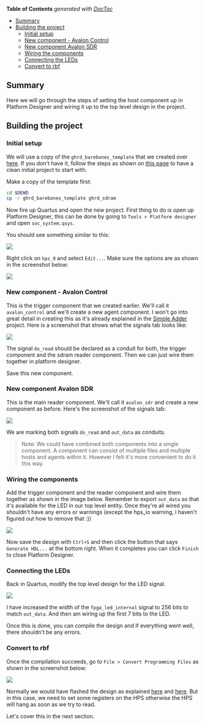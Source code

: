 <!-- START doctoc generated TOC please keep comment here to allow auto update -->
<!-- DON'T EDIT THIS SECTION, INSTEAD RE-RUN doctoc TO UPDATE -->

**Table of Contents** _generated with [DocToc](https://github.com/thlorenz/doctoc)_

- [Summary](#summary)
- [Building the project](#building-the-project)
  - [Initial setup](#initial-setup)
  - [New component - Avalon Control](#new-component---avalon-control)
  - [New component Avalon SDR](#new-component-avalon-sdr)
  - [Wiring the components](#wiring-the-components)
  - [Connecting the LEDs](#connecting-the-leds)
  - [Convert to rbf](#convert-to-rbf)

<!-- END doctoc generated TOC please keep comment here to allow auto update -->

## Summary

Here we will go through the steps of setting the host component up in Platform Designer and wiring it up to the top level design in the project.

## Building the project

### Initial setup

We will use a copy of the `ghrd_barebones_template` that we created over [here](./Simple-Hardware-Adder_-Initial-Project-Setup.md#create-a-backup-of-this-project). If you don't have it, follow the steps as shown on [this page](./Simple-Hardware-Adder_-Initial-Project-Setup.md) to have a clean initial project to start with.

Make a copy of the template first:

```bash
cd $DEWD
cp -r ghrd_barebones_template ghrd_sdram
```

Now fire up Quartus and open the new project. First thing to do is open up Platform Designer, this can be done by going to `Tools > Platform designer` and open `soc_system.qsys`.

You should see something similar to this:

![](images/stage1_pd1.png)

Right click on `hps_0` and select `Edit...`. Make sure the options are as shown in the screenshot below:

![](images/stage1_pd2.png)

### New component - Avalon Control

This is the trigger component that we created earlier. We'll call it `avalon_control` and we'll create a new agent component. I won't go into great detail in creating this as it's already explained in the [Simple Adder](./Simple-Hardware-Adder_-Custom-Avalon-MM-Components.md) project. Here is a screenshot that shows what the signals tab looks like:

![](images/avalon_control.png)

The signal `do_read` should be declared as a conduit for both, the trigger component and the sdram reader component. Then we can just wire them together in platform designer.

Save this new component.

### New component Avalon SDR

This is the main reader component. We'll call it `avalon_sdr` and create a new component as before. Here's the screenshot of the signals tab:

![](images/avalon_sdr.png)

We are marking both signals `do_read` and `out_data` as conduits.

> Note: We could have combined both components into a single component. A component can consist of multiple files and multiple hosts and agents within it. However I felt it's more convenient to do it this way.

### Wiring the components

Add the trigger component and the reader component and wire them together as shown in the image below. Remember to export `out_data` so that it's available for the LED in our top level entity. Once they're all wired you shouldn't have any errors or warnings (except the hps_io warning, I haven't figured out how to remove that :))

![](images/stage1_pd3.png)

Now save the design with `Ctrl+S` and then click the button that says `Generate HDL...` at the bottom right. When it completes you can click `Finish` to close Platform Designer.

### Connecting the LEDs

Back in Quartus, modify the top level design for the LED signal.

![](images/quartus_sdr1.png)

I have increased the width of the `fpga_led_internal` signal to 256 bits to match `out_data`. And then am wiring up the first 7 bits to the LED.

Once this is done, you can compile the design and if everything went well, there shouldn't be any errors.

### Convert to rbf

Once the compilation succeeds, go to `File > Convert Programming Files` as shown in the screenshot below:

![](images/convert_rbf.png)

Normally we would have flashed the design as explained [here](./Flash-FPGA-from-HPS-running-Linux.md) and [here](./Flash-FPGA-On-Boot-Up.md). But in this case, we need to set some registers on the HPS otherwise the HPS will hang as soon as we try to read.

Let's cover this in the next section.
